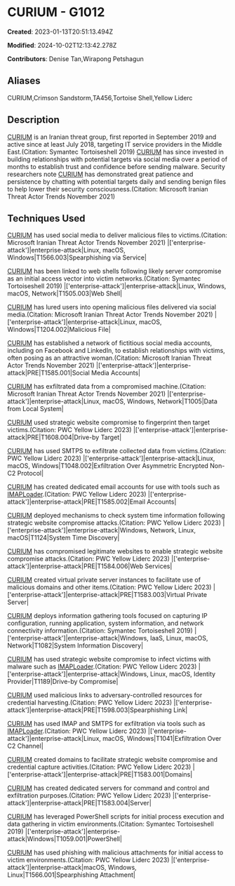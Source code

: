 # CURIUM - G1012

**Created**: 2023-01-13T20:51:13.494Z

**Modified**: 2024-10-02T12:13:42.278Z

**Contributors**: Denise Tan,Wirapong Petshagun

## Aliases

CURIUM,Crimson Sandstorm,TA456,Tortoise Shell,Yellow Liderc

## Description

[CURIUM](https://attack.mitre.org/groups/G1012) is an Iranian threat group, first reported in September 2019 and active since at least July 2018, targeting IT service providers in the Middle East.(Citation: Symantec Tortoiseshell 2019) [CURIUM](https://attack.mitre.org/groups/G1012) has since invested in building relationships with potential targets via social media over a period of months to establish trust and confidence before sending malware. Security researchers note [CURIUM](https://attack.mitre.org/groups/G1012) has demonstrated great patience and persistence by chatting with potential targets daily and sending benign files to help lower their security consciousness.(Citation: Microsoft Iranian Threat Actor Trends November 2021)

## Techniques Used


[CURIUM](https://attack.mitre.org/groups/G1012) has used social media to deliver malicious files to victims.(Citation: Microsoft Iranian Threat Actor Trends November 2021)
|['enterprise-attack']|enterprise-attack|Linux, macOS, Windows|T1566.003|Spearphishing via Service|


[CURIUM](https://attack.mitre.org/groups/G1012) has been linked to web shells following likely server compromise as an initial access vector into victim networks.(Citation: Symantec Tortoiseshell 2019)
|['enterprise-attack']|enterprise-attack|Linux, Windows, macOS, Network|T1505.003|Web Shell|


[CURIUM](https://attack.mitre.org/groups/G1012) has lured users into opening malicious files delivered via social media.(Citation: Microsoft Iranian Threat Actor Trends November 2021)
|['enterprise-attack']|enterprise-attack|Linux, macOS, Windows|T1204.002|Malicious File|


[CURIUM](https://attack.mitre.org/groups/G1012) has established a network of fictitious social media accounts, including on Facebook and LinkedIn, to establish relationships with victims, often posing as an attractive woman.(Citation: Microsoft Iranian Threat Actor Trends November 2021)
|['enterprise-attack']|enterprise-attack|PRE|T1585.001|Social Media Accounts|


[CURIUM](https://attack.mitre.org/groups/G1012) has exfiltrated data from a compromised machine.(Citation: Microsoft Iranian Threat Actor Trends November 2021)
|['enterprise-attack']|enterprise-attack|Linux, macOS, Windows, Network|T1005|Data from Local System|


[CURIUM](https://attack.mitre.org/groups/G1012) used strategic website compromise to fingerprint then target victims.(Citation: PWC Yellow Liderc 2023)
|['enterprise-attack']|enterprise-attack|PRE|T1608.004|Drive-by Target|


[CURIUM](https://attack.mitre.org/groups/G1012) has used SMTPS to exfiltrate collected data from victims.(Citation: PWC Yellow Liderc 2023)
|['enterprise-attack']|enterprise-attack|Linux, macOS, Windows|T1048.002|Exfiltration Over Asymmetric Encrypted Non-C2 Protocol|


[CURIUM](https://attack.mitre.org/groups/G1012) has created dedicated email accounts for use with tools such as [IMAPLoader](https://attack.mitre.org/software/S1152).(Citation: PWC Yellow Liderc 2023)
|['enterprise-attack']|enterprise-attack|PRE|T1585.002|Email Accounts|


[CURIUM](https://attack.mitre.org/groups/G1012) deployed mechanisms to check system time information following strategic website compromise attacks.(Citation: PWC Yellow Liderc 2023)
|['enterprise-attack']|enterprise-attack|Windows, Network, Linux, macOS|T1124|System Time Discovery|


[CURIUM](https://attack.mitre.org/groups/G1012) has compromised legitimate websites to enable strategic website compromise attacks.(Citation: PWC Yellow Liderc 2023)
|['enterprise-attack']|enterprise-attack|PRE|T1584.006|Web Services|


[CURIUM](https://attack.mitre.org/groups/G1012) created virtual private server instances to facilitate use of malicious domains and other items.(Citation: PWC Yellow Liderc 2023)
|['enterprise-attack']|enterprise-attack|PRE|T1583.003|Virtual Private Server|


[CURIUM](https://attack.mitre.org/groups/G1012) deploys information gathering tools focused on capturing IP configuration, running application, system information, and network connectivity information.(Citation: Symantec Tortoiseshell 2019)
|['enterprise-attack']|enterprise-attack|Windows, IaaS, Linux, macOS, Network|T1082|System Information Discovery|


[CURIUM](https://attack.mitre.org/groups/G1012) has used strategic website compromise to infect victims with malware such as [IMAPLoader](https://attack.mitre.org/software/S1152).(Citation: PWC Yellow Liderc 2023)
|['enterprise-attack']|enterprise-attack|Windows, Linux, macOS, Identity Provider|T1189|Drive-by Compromise|


[CURIUM](https://attack.mitre.org/groups/G1012) used malicious links to adversary-controlled resources for credential harvesting.(Citation: PWC Yellow Liderc 2023)
|['enterprise-attack']|enterprise-attack|PRE|T1598.003|Spearphishing Link|


[CURIUM](https://attack.mitre.org/groups/G1012) has used IMAP and SMTPS for exfiltration via tools such as [IMAPLoader](https://attack.mitre.org/software/S1152).(Citation: PWC Yellow Liderc 2023)
|['enterprise-attack']|enterprise-attack|Linux, macOS, Windows|T1041|Exfiltration Over C2 Channel|


[CURIUM](https://attack.mitre.org/groups/G1012) created domains to facilitate strategic website compromise and credential capture activities.(Citation: PWC Yellow Liderc 2023)
|['enterprise-attack']|enterprise-attack|PRE|T1583.001|Domains|


[CURIUM](https://attack.mitre.org/groups/G1012) has created dedicated servers for command and control and exfiltration purposes.(Citation: PWC Yellow Liderc 2023)
|['enterprise-attack']|enterprise-attack|PRE|T1583.004|Server|


[CURIUM](https://attack.mitre.org/groups/G1012) has leveraged PowerShell scripts for initial process execution and data gathering in victim environments.(Citation: Symantec Tortoiseshell 2019)
|['enterprise-attack']|enterprise-attack|Windows|T1059.001|PowerShell|


[CURIUM](https://attack.mitre.org/groups/G1012) has used phishing with malicious attachments for initial access to victim environments.(Citation: PWC Yellow Liderc 2023)
|['enterprise-attack']|enterprise-attack|macOS, Windows, Linux|T1566.001|Spearphishing Attachment|

